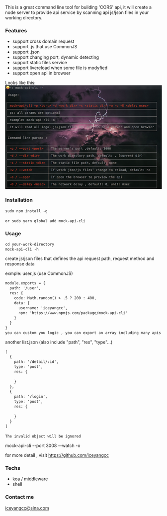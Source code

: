 This is a great command line tool for building 'CORS' api, it will create a node server to provide api service by scanning  api js/json files in your working directory. 

> 

### Features
* support cross domain request
* support .js that use CommonJS
* support .json 
* support changing port, dynamic detecting
* support static files service
* support livereload when some file is modyfied 
* support open api in browser

Looks like this:
![](/images/cli-h.png)

### Installation

```text
sudo npm install -g

or sudo yarn global add mock-api-cli
```

### Usage

```text
cd your-work-directory
mock-api-cli -h 
```
> 

create js/json files that defines the api request path, request method  and response data

exmple: 
user.js (use CommonJS)

```text
module.exports = {
  path: '/user',
  res: {
    code: Math.random() > .5 ? 200 : 400,
    data: {
      username: 'iceyangcc',
      npm: 'https://www.npmjs.com/package/mock-api-cli'
    }
  }
}
you can custom you logic , you can export an array including many apis
```

another
list.json (also include "path", "res", "type"...)

```text
[
  {
    path: '/detail/:id',
    type: 'post',
    res: {

    }
  },
  {
    path: '/login',
    type: 'post',
    res: {

    }
  }
]

The invalid object will be ignored
```

mock-api-cli --port 3008 --watch -o

for more detail , visit https://github.com/iceyangcc

### Techs
* koa / middleware
* shell

### Contact me
iceyangcc@sina.com
